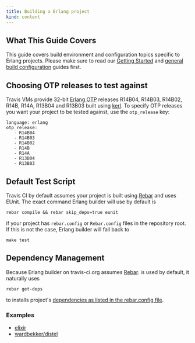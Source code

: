 ```yaml
---
title: Building a Erlang project
kind: content
---
```


## What This Guide Covers

This guide covers build environment and configuration topics specific to Erlang projects. Please make sure to read our [Getting Started](/docs/user/getting-started/) and [general build configuration](/docs/user/build-configuration/) guides first.


## Choosing OTP releases to test against

Travis VMs provide 32-bit [Erlang OTP](http://www.erlang.org/download.html) releases R14B04, R14B03, R14B02, R14B, R14A, R13B04 and R13B03 built using [kerl](https://github.com/spawngrid/kerl/tree/).
To specify OTP releases you want your project to be tested against, use the `otp_release` key:

    language: erlang
    otp_release:
       - R14B04
       - R14B03
       - R14B02
       - R14B
       - R14A
       - R13B04
       - R13B03



## Default Test Script

Travis CI by default assumes your project is built using [Rebar](https://github.com/basho/rebar) and uses EUnit. The exact command Erlang builder
will use by default is

    rebar compile && rebar skip_deps=true eunit

if your project has `rebar.config` or `Rebar.config` files in the repository root. If this is not the case, Erlang builder will fall back to

    make test



## Dependency Management

Because Erlang builder on travis-ci.org assumes [Rebar](https://github.com/basho/rebar). is used by default, it naturally uses

    rebar get-deps

to installs project's [dependencies as listed in the rebar.config file](https://github.com/basho/riak/blob/master/rebar.config).



### Examples

 * [elixir](https://github.com/josevalim/elixir/blob/master/.travis.yml)
 * [wardbekker/distel](https://github.com/wardbekker/distel/blob/master/.travis.yml)
